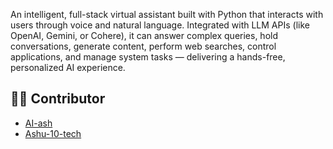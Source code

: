 An intelligent, full-stack virtual assistant built with Python that interacts with users through voice and natural language. Integrated with LLM APIs (like OpenAI, Gemini, or Cohere), it can answer complex queries, hold conversations, generate content, perform web searches, control applications, and manage system tasks — delivering a hands-free, personalized AI experience.

## 👨‍💻 Contributor

- [AI-ash](https://github.com/AI-ash)
- [Ashu-10-tech](https://github.com/Ashu-10-tech)



